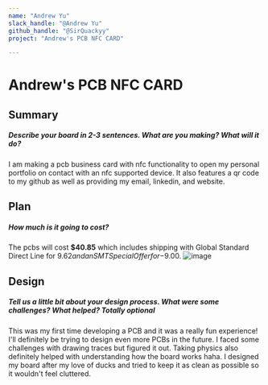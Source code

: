 ```yaml
---
name: "Andrew Yu"
slack_handle: "@Andrew Yu"
github_handle: "@SirQuackyy"
project: "Andrew's PCB NFC CARD"

---
```


# Andrew's PCB NFC CARD
## Summary
##### Describe your board in 2-3 sentences. What are you making? What will it do?
I am making a pcb business card with nfc functionality to open my personal portfolio on contact with an nfc supported device. It also features a qr code to my github as well as providing my email, linkedin, and website.

## Plan
##### How much is it going to cost?
The pcbs will cost **$40.85** which includes shipping with Global Standard Direct Line for $9.62 and an SMT Special Offer for -$9.00.
![image](https://github.com/SirQuackyy/OnBoard/assets/24327117/ef6d5c68-c7eb-4571-a65c-e90efc8a8f0b)


## Design
##### Tell us a little bit about your design process. What were some challenges? What helped? ***Totally optional***
This was my first time developing a PCB and it was a really fun experience! I'll definitely be trying to design even more PCBs in the future. I faced some challenges with drawing traces but figured it out. Taking physics also definitely helped with understanding how the board works haha. I designed my board after my love of ducks and tried to keep it as clean as possible so it wouldn't feel cluttered.
